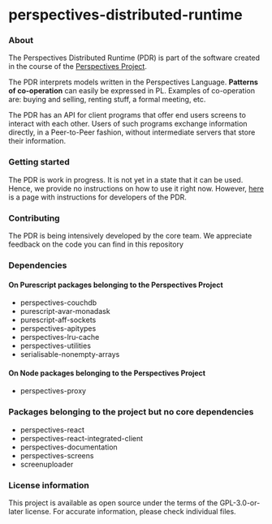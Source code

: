 perspectives-distributed-runtime
======================

### About
The Perspectives Distributed Runtime (PDR) is part of the software created in the course of the [Perspectives Project](https://academy.perspect.it).

The PDR interprets models written in the Perspectives Language. **Patterns of co-operation** can easily be expressed in PL. Examples of co-operation are: buying and selling, renting stuff, a formal meeting, etc.

The PDR has an API for client programs that offer end users screens to interact with each other. Users of such programs exchange information directly, in a Peer-to-Peer fashion, without intermediate servers that store their information.

### Getting started
The PDR is work in progress. It is not yet in a state that it can be used. Hence, we provide no instructions on how to use it right now. However, [here](./technical%20readme.md) is a page with instructions for developers of the PDR.

### Contributing
The PDR is being intensively developed by the core team. We appreciate feedback on the code you can find in this repository

### Dependencies
#### On Purescript packages belonging to the Perspectives Project
* perspectives-couchdb
* purescript-avar-monadask
* purescript-aff-sockets
* perspectives-apitypes
* perspectives-lru-cache
* perspectives-utilities
* serialisable-nonempty-arrays


#### On Node packages belonging to the Perspectives Project
* perspectives-proxy

### Packages belonging to the project but no core dependencies
* perspectives-react
* perspectives-react-integrated-client
* perspectives-documentation
* perspectives-screens
* screenuploader

### License information
This project is available as open source under the terms of the GPL-3.0-or-later license. For accurate information, please check individual files.

